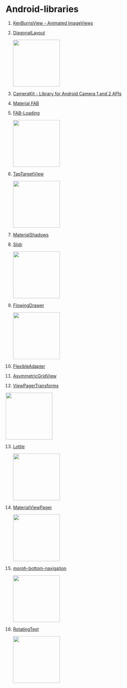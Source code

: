# Android-libraries

1. [KenBurnsView - Animated ImageViews](https://github.com/flavioarfaria/KenBurnsView)

2. [DiagonalLayout](https://github.com/florent37/DiagonalLayout)

   <img src="https://raw.githubusercontent.com/florent37/DiagonalLayout/master/media/with_elevation_small.png"
     height="150"/>

3. [CameraKit - Library for Android Camera 1 and 2 APIs](https://github.com/CameraKit/camerakit-android)

4. [Material FAB](https://github.com/Clans/FloatingActionButton)

5. [FAB-Loading](https://github.com/SaeedMasoumi/FAB-Loading)

   <img src="https://raw.githubusercontent.com/smasoumi/FAB-Loading/master/images/marvel_loader.gif" height="150"/>

6. [TapTargetView](https://github.com/KeepSafe/TapTargetView)

   <img src="https://github.com/KeepSafe/TapTargetView/blob/master/.github/video.gif?raw=true" height="150"/>

7. [MaterialShadows](https://github.com/harjot-oberai/MaterialShadows)

8. [Slidr](https://github.com/r0adkll/Slidr)

   <img src="https://github.com/r0adkll/Slidr/blob/master/images/slidr_gif.gif?raw=true" height="150"/> 

9. [FlowingDrawer](https://github.com/mxn21/FlowingDrawer)

   <img src="https://camo.githubusercontent.com/a7131784a75e6f07646108b8304b0a0d4efd306b/687474703a2f2f62616f62616f6c6f7665796f752e636f6d2f666c6f77696e676472617765722e676966" height="150"/>

10. [FlexibleAdapter](https://github.com/davideas/FlexibleAdapter)

11. [AsymmetricGridView](https://github.com/felipecsl/AsymmetricGridView)

12. [ViewPagerTransforms](https://github.com/ToxicBakery/ViewPagerTransforms)

   <img src="https://camo.githubusercontent.com/8dabc7f764609bd8fbe9a7c594251e0e5d20ebdc/687474703a2f2f692e696d6775722e636f6d2f72766845326e732e676966" height="150"/>

13. [Lottie](https://github.com/airbnb/lottie-android)

    <img src="https://github.com/wasabeef/awesome-android-ui/blob/master/art/lottie-android2.gif?raw=true" height="150"/>

14. [MaterialViewPager](https://github.com/florent37/MaterialViewPager)

    <img src="https://camo.githubusercontent.com/359d79f8f6cc6381234fee59f5b7c3bc055471ed/68747470733a2f2f7261772e6769746875622e636f6d2f666c6f72656e7433372f4d6174657269616c5669657750616765722f6d61737465722f73637265656e73686f74732f707265766965775f736d616c6c2e706e67" height="150"/>

15. [morph-bottom-navigation](https://github.com/tommybuonomo/morph-bottom-navigation)

    <img src="https://user-images.githubusercontent.com/15737675/41735760-d633e706-758a-11e8-9f30-3f07c8ed4371.gif" height="150"/>
    
16. [RotatingText](https://github.com/mdg-iitr/RotatingText)

    <img src="https://github.com/mdg-iitr/RotatingText/blob/master/screens/gif_cover.gif?raw=true" height="150"/>

